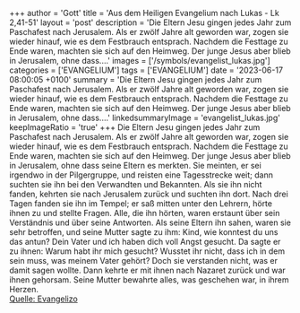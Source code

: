 +++
author = 'Gott'
title = 'Aus dem Heiligen Evangelium nach Lukas - Lk 2,41-51'
layout = 'post'
description = 'Die Eltern Jesu gingen jedes Jahr zum Paschafest nach Jerusalem. Als er zwölf Jahre alt geworden war, zogen sie wieder hinauf, wie es dem Festbrauch entsprach. Nachdem die Festtage zu Ende waren, machten sie sich auf den Heimweg. Der junge Jesus aber blieb in Jerusalem, ohne dass....'
images = ['/symbols/evangelist_lukas.jpg']
categories = ['EVANGELIUM']
tags = ['EVANGELIUM']
date = '2023-06-17 08:00:05 +0100'
summary = 'Die Eltern Jesu gingen jedes Jahr zum Paschafest nach Jerusalem. Als er zwölf Jahre alt geworden war, zogen sie wieder hinauf, wie es dem Festbrauch entsprach. Nachdem die Festtage zu Ende waren, machten sie sich auf den Heimweg. Der junge Jesus aber blieb in Jerusalem, ohne dass....'
linkedsummaryImage = 'evangelist_lukas.jpg'
keepImageRatio = 'true'
+++
Die Eltern Jesu gingen jedes Jahr zum Paschafest nach Jerusalem.
Als er zwölf Jahre alt geworden war, zogen sie wieder hinauf, wie es dem Festbrauch entsprach.
Nachdem die Festtage zu Ende waren, machten sie sich auf den Heimweg. Der junge Jesus aber blieb in Jerusalem, ohne dass seine Eltern es merkten.<!--more-->
Sie meinten, er sei irgendwo in der Pilgergruppe, und reisten eine Tagesstrecke weit; dann suchten sie ihn bei den Verwandten und Bekannten.
Als sie ihn nicht fanden, kehrten sie nach Jerusalem zurück und suchten ihn dort.
Nach drei Tagen fanden sie ihn im Tempel; er saß mitten unter den Lehrern, hörte ihnen zu und stellte Fragen.
Alle, die ihn hörten, waren erstaunt über sein Verständnis und über seine Antworten.
Als seine Eltern ihn sahen, waren sie sehr betroffen, und seine Mutter sagte zu ihm: Kind, wie konntest du uns das antun? Dein Vater und ich haben dich voll Angst gesucht.
Da sagte er zu ihnen: Warum habt ihr mich gesucht? Wusstet ihr nicht, dass ich in dem sein muss, was meinem Vater gehört?
Doch sie verstanden nicht, was er damit sagen wollte.
Dann kehrte er mit ihnen nach Nazaret zurück und war ihnen gehorsam. Seine Mutter bewahrte alles, was geschehen war, in ihrem Herzen.<br> [Quelle: Evangelizo](https://evangeliumtagfuertag.org/DE/gospel)